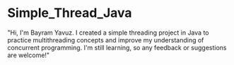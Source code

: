 # Simple_Thread_Java
 "Hi, I'm Bayram Yavuz. I created a simple threading project in Java to practice multithreading concepts and improve my understanding of concurrent programming. I'm still learning, so any feedback or suggestions are welcome!"

